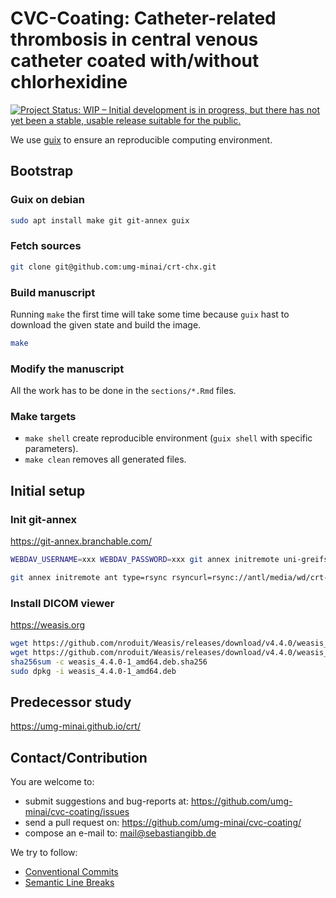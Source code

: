 # CVC-Coating: Catheter-related thrombosis in central venous catheter coated with/without chlorhexidine

[![Project Status: WIP – Initial development is in progress, but there has not yet been a stable, usable release suitable for the public.](https://www.repostatus.org/badges/latest/wip.svg)](https://www.repostatus.org/#wip)

We use [guix](https://guix.gnu.org) to ensure an reproducible computing environment.

## Bootstrap

### Guix on debian

```bash
sudo apt install make git git-annex guix
```

### Fetch sources

```bash
git clone git@github.com:umg-minai/crt-chx.git
```

### Build manuscript

Running `make` the first time will take some time because
`guix` hast to download the given state and build the image.

```bash
make
```

### Modify the manuscript

All the work has to be done in the `sections/*.Rmd` files.

### Make targets

- `make shell` create reproducible environment (`guix shell` with specific
  parameters).
- `make clean` removes all generated files.


## Initial setup

### Init git-annex

https://git-annex.branchable.com/

```bash
WEBDAV_USERNAME=xxx WEBDAV_PASSWORD=xxx git annex initremote uni-greifswald-nextcloud type=webdav url=https://nextcloud.uni-greifswald.de/remote.php/dav/files/gibbs/9726.crt-chx/git-annex chunk=10mb encryption=none

git annex initremote ant type=rsync rsyncurl=rsync://antl/media/wd/crt-chx/git-annex chunk=10mb encryption=none
```

### Install DICOM viewer

https://weasis.org

```bash
wget https://github.com/nroduit/Weasis/releases/download/v4.4.0/weasis_4.4.0-1_amd64.deb
wget https://github.com/nroduit/Weasis/releases/download/v4.4.0/weasis_4.4.0-1_amd64.deb.sha256
sha256sum -c weasis_4.4.0-1_amd64.deb.sha256
sudo dpkg -i weasis_4.4.0-1_amd64.deb
```

## Predecessor study

https://umg-minai.github.io/crt/

## Contact/Contribution

You are welcome to:

- submit suggestions and bug-reports at: <https://github.com/umg-minai/cvc-coating/issues>
- send a pull request on: <https://github.com/umg-minai/cvc-coating/>
- compose an e-mail to: <mail@sebastiangibb.de>

We try to follow:

- [Conventional Commits](https://www.conventionalcommits.org/en/v1.0.0/)
- [Semantic Line Breaks](https://sembr.org/)
